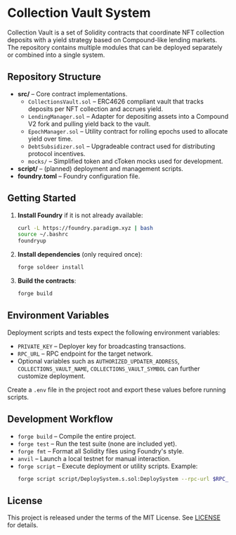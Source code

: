 # Collection Vault System

Collection Vault is a set of Solidity contracts that coordinate NFT collection deposits with a yield strategy based on Compound-like lending markets. The repository contains multiple modules that can be deployed separately or combined into a single system.

## Repository Structure

- **src/** – Core contract implementations.
  - `CollectionsVault.sol` – ERC4626 compliant vault that tracks deposits per NFT collection and accrues yield.
  - `LendingManager.sol` – Adapter for depositing assets into a Compound V2 fork and pulling yield back to the vault.
  - `EpochManager.sol` – Utility contract for rolling epochs used to allocate yield over time.
  - `DebtSubsidizer.sol` – Upgradeable contract used for distributing protocol incentives.
  - `mocks/` – Simplified token and cToken mocks used for development.
- **script/** – (planned) deployment and management scripts.
- **foundry.toml** – Foundry configuration file.

## Getting Started

1. **Install Foundry** if it is not already available:
   ```bash
   curl -L https://foundry.paradigm.xyz | bash
   source ~/.bashrc
   foundryup
   ```
2. **Install dependencies** (only required once):
   ```bash
   forge soldeer install
   ```
3. **Build the contracts**:
   ```bash
   forge build
   ```

## Environment Variables

Deployment scripts and tests expect the following environment variables:

- `PRIVATE_KEY` – Deployer key for broadcasting transactions.
- `RPC_URL` – RPC endpoint for the target network.
- Optional variables such as `AUTHORIZED_UPDATER_ADDRESS`, `COLLECTIONS_VAULT_NAME`, `COLLECTIONS_VAULT_SYMBOL` can further customize deployment.

Create a `.env` file in the project root and export these values before running scripts.

## Development Workflow

- `forge build` – Compile the entire project.
- `forge test` – Run the test suite (none are included yet).
- `forge fmt` – Format all Solidity files using Foundry's style.
- `anvil` – Launch a local testnet for manual interaction.
- `forge script` – Execute deployment or utility scripts. Example:
  ```bash
  forge script script/DeploySystem.s.sol:DeploySystem --rpc-url $RPC_URL --private-key $PRIVATE_KEY --broadcast -vvvv
  ```

## License

This project is released under the terms of the MIT License. See [LICENSE](LICENSE) for details.

